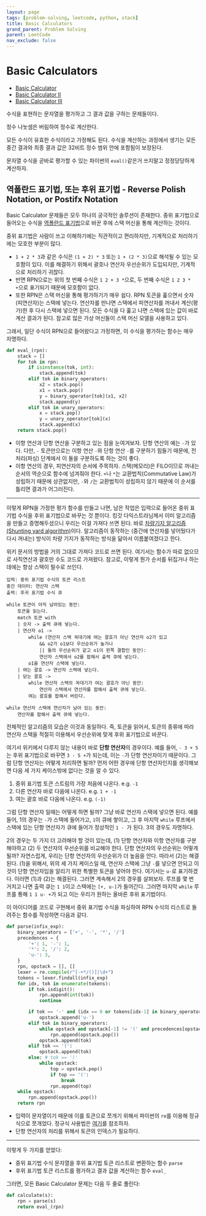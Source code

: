 ```yaml
---
layout: page
tags: [problem-solving, leetcode, python, stack]
title: Basic Calculators
grand_parent: Problem Solving
parent: LeetCode
nav_exclude: false
---
```


# Basic Calculators
 - [Basic Calculator](https://leetcode.com/problems/basic-calculator/)
 - [Basic Calculator II](https://leetcode.com/problems/basic-calculator-ii/)
 - [Basic Calculator III](https://leetcode.com/problems/basic-calculator-iii/)

 수식을 표현하는 문자열을 평가하고 그 결과 값을 구하는 문제들이다.

 정수 나눗셈은 버림하여 정수로 계산한다.

 모든 수식이 유효한 수식이라고 가정해도 된다. 수식을 계산하는 과정에서
 생기는 모든 중간 결과와 최종 결과 값은 32비트 정수 범위 안에 포함됨이
 보장된다.

 문자열 수식을 곧바로 평가할 수 있는 파이썬의 `eval()`같은거 쓰지말고
 정정당당하게 계산하자.

## 역폴란드 표기법, 또는 후위 표기법 - Reverse Polish Notation, or Postifx Notation

 Basic Calculator 문제들은 모두 하나의 궁극적인 솔루션이
 존재한다. 중위 표기법으로 들어오는 수식을 [역폴란드
 표기법](https://en.wikipedia.org/wiki/Reverse_Polish_notation)으로
 바꾼 후에 스택 머신을 통해 계산하는 것이다.

 중위 표기법은 사람이 쓰고 이해하기에는 직관적이고 편리하지만,
 기계적으로 처리하기에는 모호한 부분이 많다.
 - `1 + 2 * 3`과 같은 수식은 `(1 + 2) * 3` 또는 `1 + (2 * 3)`으로
   해석될 수 있는 모호함이 있다. 이를 해결하기 위해서 괄호나 연산자
   우선순위가 도입되지만, 기계적으로 처리하기 귀찮다.
 - 반면 RPN으로는 위의 첫 번째 수식은 `1 2 + 3 *`으로, 두 번째 수식은
   `1 2 3 * +`으로 표기되기 때문에 모호함이 없다.
 - 또한 RPN은 스택 머신을 통해 평가하기가 매우 쉽다. RPN 토큰을
   훑으면서 숫자(피연산자)는 스택에 넣는다. 연산자를 만나면 스택에서
   피연산자를 꺼내서 계산(평가)한 후 다시 스택에 넣으면 된다. 모든
   수식을 다 훑고 나면 스택에 있는 값이 바로 계산 결과가 된다. 참고로
   많은 가상 머신들이 스택 머신 모델을 사용하고 있다.

 그래서, 일단 수식이 RPN으로 들어왔다고 가정하면, 이 수식을 평가하는
 함수는 매우 자명하다.

```python
def eval_(rpn):
    stack = []
    for tok in rpn:
        if isinstance(tok, int):
            stack.append(tok)
        elif tok in binary_operators:
            x2 = stack.pop()
            x1 = stack.pop()
            y = binary_operator[tok](x1, x2)
            stack.append(y)
        elif tok in unary_operators:
            x = stack.pop()
            y = unary_operator[tok](x)
            stack.append(x)
    return stack.pop()
```
 - 이항 연산과 단항 연산을 구분하고 있는 점을 눈여겨보자. 단항 연산의
   예는 `-`가 있다. 다만, `-` 토큰만으로는 이항 연산 `-`와 단항 연산
   `-`를 구분하기 힘들기 때문에, 전처리(파싱) 단계에서 이 둘을
   구분하도록 하는 것이 좋다.
 - 이항 연산의 경우, 피연산자의 순서에 주목하자. 스택(메모리)은
   FILO이므로 꺼내는 순서의 역순으로 함수에 넘겨줘야 한다. `+`나 `*`는
   교환법칙(Commutative Law)가 성립하기 때문에 상관없지만, `-`와 `/`는
   교환법칙이 성립하지 않기 때문에 이 순서를 틀리면 결과가 어그러진다.

---

 이렇게 RPN을 가정한 평가 함수를 만들고 나면, 남은 작업은 입력으로
 들어온 중위 표기법 수식을 후위 표기법으로 바꾸는 것 뿐이다. 킹갓
 다익스트라님께서 이미 알고리즘을 만들고 증명해두셨으니 우리는 이걸
 가져다 쓰면 된다. 바로 [차량기지 알고리즘(Shunting yard
 algorithm)](https://en.wikipedia.org/wiki/Shunting_yard_algorithm)이다. 알고리즘이
 동작하는 (중간에 연산자를 넣어뒀다가 다시 꺼내는) 방식이 차량 기지가
 동작하는 방식을 닮아서 이름붙여졌다고 한다.


 위키 문서의 방법을 거의 그대로 가져다 코드로 쓰면 된다. 여기서는
 함수가 따로 없으므로 사칙연산과 괄호만 수도 코드로 가져왔다. 참고로,
 이렇게 뭔가 순서를 뒤집거나 하는 데에는 항상 스택이 필수로 쓰인다.

```
입력: 중위 표기법 수식의 토큰 리스트
중간 데이터: 연산자 스택
출력: 후귀 표기법 수식 큐

while 토큰이 아직 남아있는 동안:
    토큰을 읽는다.
    match 토큰 with
    | 숫자 -> 출력 큐에 넣는다.
    | 연산자 o1 ->
        while (연산자 스택 꼭대기에 여는 괄호가 아닌 연산자 o2가 있고
            && o2가 o1보다 우선순위가 높거나
            || 둘의 우선순위가 같고 o1이 왼쪽 결합인 동안):
            연산자 스택에서 o2를 팝해서 출력 큐에 넣는다.
        o1을 연산자 스택에 넣는다.
    | 여는 괄호 -> 연산자 스택에 넣는다.
    | 닫는 괄호 ->
        while 연산자 스택의 꼭대기가 여는 괄호가 아닌 동안:
            연산자 스택에서 연산자를 팝해서 출력 큐에 넣는다.
        여는 괄호를 팝해서 버린다.

while 연산자 스택에 연산자가 남아 있는 동안:
    연산자를 팝해서 출력 큐에 넣는다.
```

 전체적인 알고리즘의 모습은 이것과 동일하다. 즉, 토큰을 읽어서, 토큰의
 종류에 따라 연산자 스택을 적절히 이용해서 우선순위에 맞게 후위
 표기법으로 바꾼다.

 여기서 위키에서 다루지 않는 내용이 바로 **단항 연산자**의
 경우이다. 예를 들어, `- 3 + 5`는 후위 표기법으로 바꾸면 `3 - 5 +`가
 되는데, 이는 `-`가 단항 연산자이기 때문이다. 그럼 단항 연산자는
 어떻게 처리하면 될까? 먼저 어떤 경우에 단항 연산자인지를 생각해보면
 다음 세 가지 케이스밖에 없다는 것을 알 수 있다.
 1. 중위 표기법 토큰 스트림의 가장 처음에 나온다. e.g. `-1`
 2. 다른 연산자 바로 다음에 나온다. e.g. `1 + -1`
 3. 여는 괄호 바로 다음에 나온다. e.g. `(-1)`

 그럼 단항 연산자 일때는 어떻게 하면 될까? 그냥 바로 연산자 스택에
 넣으면 된다. 예를 들어, 1의 경우는 `-`가 스택에 들어가고, `1`이 큐에
 쌓이고, 그 후 마지막 `while` 루프에서 스택에 있는 단항 연산자가 큐에
 들어가 정상적인 `1 - `가 된다. 3의 경우도 자명하다.

 2의 경우는 두 가지 더 고려해야 할 것이 있는데, (1) 단항 연산자와 이항
 연산자를 구분해야하고 (2) 두 연산자의 우선순위를 비교해야 한다. 단항
 연산자의 우선순위는 어떻게 될까? 자연스럽게, 우리는 단항 연산자의
 우선순위가 더 높음을 안다. 따라서 (2)는 해결된다. (1)을 위해서, 위의
 세 가지 케이스일 때, 연산자 스택에 그냥 `-`를 넣으면 안되고 이것이
 단항 연산자임을 알리기 위한 특별한 토큰을 넣어야 한다. 여기서는
 `u-`로 표기하겠다. 이러면 (1)과 (2)는 해결된다. 그러면 계속해서 2의
 경우를 살펴보자. 루프를 몇 번 거치고 나면 출력 큐는 `1 1`이고
 스택에는 `[+, u-]`가 들어간다. 그러면 마지막 `while` 루프를 통해 `1 1
 u- +`가 되고 이는 우리가 원하는 올바른 후위 표기법이다.

 이 아이디어를 코드로 구현해서 중위 표기법 수식을 파싱하여 RPN 수식의
 리스트로 돌려주는 함수를 작성하면 다음과 같다.

```python
def parse(infix_exp):
    binary_operators = ['+', '-', '*', '/']
    precedences = {
        '+': 1, '-': 1,
        '*': 2, '/': 2,
        'u-': 3,
    }
    rpn, opstack = [], []
    lexer = re.compile(r"[-+*/()]|\d+")
    tokens = lexer.findall(infix_exp)
    for idx, tok in enumerate(tokens):
        if tok.isdigit():
            rpn.append(int(tok))
            continue

        if tok == '-' and (idx == 0 or tokens[idx-1] in binary_operators + ['(']):
            opstack.append('u-')
        elif tok in binary_operators:
            while opstack and opstack[-1] != '(' and precedences[opstack[-1]] >= precedences[tok]:
                rpn.append(opstack.pop())
            opstack.append(tok)
        elif tok == '(':
            opstack.append(tok)
        else: # tok == ')'
            while opstack:
                top = opstack.pop()
                if top == '(':
                    break
                rpn.append(top)
    while opstack:
        rpn.append(opstack.pop())
    return rpn
```

 - 입력이 문자열이기 때문에 이를 토큰으로 쪼개기 위해서 파이썬의
   `re`를 이용해 정규식으로 쪼개었다. 정규식 사용법은
   [여기](../../theory/regexp)를 참조하자.
 - 단항 연산자의 처리를 위해서 토큰의 인덱스가 필요하다.


---

 이렇게 두 가지를 얻었다:
 - 중위 표기법 수식 문자열을 후위 표기법 토큰 리스트로 변환하는 함수
   `parse`
 - 후위 표기법 토큰 리스트를 평가하고 결과 값을 계산하는 함수 `eval_`

 그러면, 모든 Basic Calculator 문제는 다음 두 줄로 풀린다:

```python
def calculate(s):
    rpn = parse(s)
    return eval_(rpn)
```
